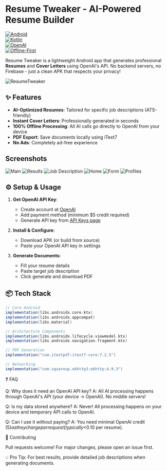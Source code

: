 # Resume Tweaker - AI-Powered Resume Builder  

[![Android](https://img.shields.io/badge/Android-3DDC84?style=for-the-badge&logo=android&logoColor=white)](https://)  
[![Kotlin](https://img.shields.io/badge/Kotlin-0095D5?style=for-the-badge&logo=kotlin&logoColor=white)](https://kotlinlang.org/)  
[![OpenAI](https://img.shields.io/badge/OpenAI-412991?style=for-the-badge&logo=openai&logoColor=white)](https://openai.com/)  
[![Offline-First](https://img.shields.io/badge/Offline-First-green?style=for-the-badge)](https://)

Resume Tweaker is a lightweight Android app that generates professional **Resumes** and **Cover Letters** using OpenAI's API. No backend servers, no Firebase - just a clean APK that respects your privacy!

![ResumeTweaker](https://github.com/user-attachments/assets/58412ab0-9138-46bf-b194-9c4910fc7881)


## ✨ Features  

- **AI-Optimized Resumes**: Tailored for specific job descriptions (ATS-friendly)  
- **Instant Cover Letters**: Professionally generated in seconds  
- **100% Offline Processing**: All AI calls go directly to OpenAI from your device  
- **PDF Export**: Save documents locally using iText7  
- **No Ads**: Completely ad-free experience

## Screenshots

![Main](https://github.com/user-attachments/assets/b11546c6-78b4-41d1-b639-c331ad29c7cc)
![Results](https://github.com/user-attachments/assets/74191443-f44d-4eeb-a7fb-2954bcfd2858)
![Job Description](https://github.com/user-attachments/assets/b9ec6b05-c35e-4d82-b81d-b45822556341)
![Home](https://github.com/user-attachments/assets/d3a9fbf2-5013-421f-ac75-9ea1319d6f47)
![Form](https://github.com/user-attachments/assets/e9b429e7-4ca2-4d9f-b5e0-ffc76f77095c)
![Profiles](https://github.com/user-attachments/assets/5520113e-b644-4155-aa39-2883a31a5d31)


## ⚙️ Setup & Usage  

1. **Get OpenAI API Key**:
   - Create account at [OpenAI](https://platform.openai.com/)
   - Add payment method (minimum $5 credit required)
   - Generate API key from [API Keys page](https://platform.openai.com/account/api-keys)

2. **Install & Configure**:
   - Download APK (or build from source)
   - Paste your OpenAI API key in settings

3. **Generate Documents**:
   - Fill your resume details
   - Paste target job description
   - Click generate and download PDF

## 📦 Tech Stack  

```gradle
// Core Android
implementation(libs.androidx.core.ktx)
implementation(libs.androidx.appcompat)
implementation(libs.material)

// Architecture Components
implementation(libs.androidx.lifecycle.viewmodel.ktx)
implementation(libs.androidx.navigation.fragment.ktx)

// PDF Generation
implementation("com.itextpdf:itext7-core:7.2.5")

// Networking
implementation("com.squareup.okhttp3:okhttp:4.9.3")
```

❓ FAQ

Q: Why does it need an OpenAI API key?
A: All AI processing happens through OpenAI's API (your device → OpenAI). No middle servers!

Q: Is my data stored anywhere?
A: Never! All processing happens on your device and temporary API calls to OpenAI.

Q: Can I use it without paying?
A: You need minimal OpenAI credit ($5) as they charge per request (typically <$0.10 per resume).

🤝 Contributing

Pull requests welcome! For major changes, please open an issue first.

💡 Pro Tip: For best results, provide detailed job descriptions when generating documents.
